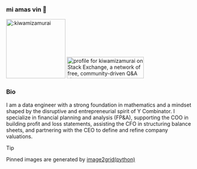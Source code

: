 ### mi amas vin 👋
<img width="160" src="https://count.getloli.com/@:kiwamizamurai?name=%3Akiwamizamurai&theme=moebooru-h&padding=7&offset=0&align=top&scale=1&pixelated=1&darkmode=auto" alt=":kiwamizamurai" />
<a href="https://stackexchange.com/users/13359247"><img src="https://stackexchange.com/users/flair/13359247.png" width="208" height="58" alt="profile for kiwamizamurai on Stack Exchange, a network of free, community-driven Q&amp;A sites" title="profile for kiwamizamurai on Stack Exchange, a network of free, community-driven Q&amp;A sites"></a>


### Bio
I am a data engineer with a strong foundation in mathematics and a mindset shaped by the disruptive and entrepreneurial spirit of Y Combinator.
I specialize in financial planning and analysis (FP&A), supporting the COO in building profit and loss statements, assisting the CFO in structuring balance sheets, and partnering with the CEO to define and refine company valuations.

> [!TIP]
> Pinned images are generated by <a href="https://github.com/kiwamizamurai/image2grid"> image2grid(python) </a>
